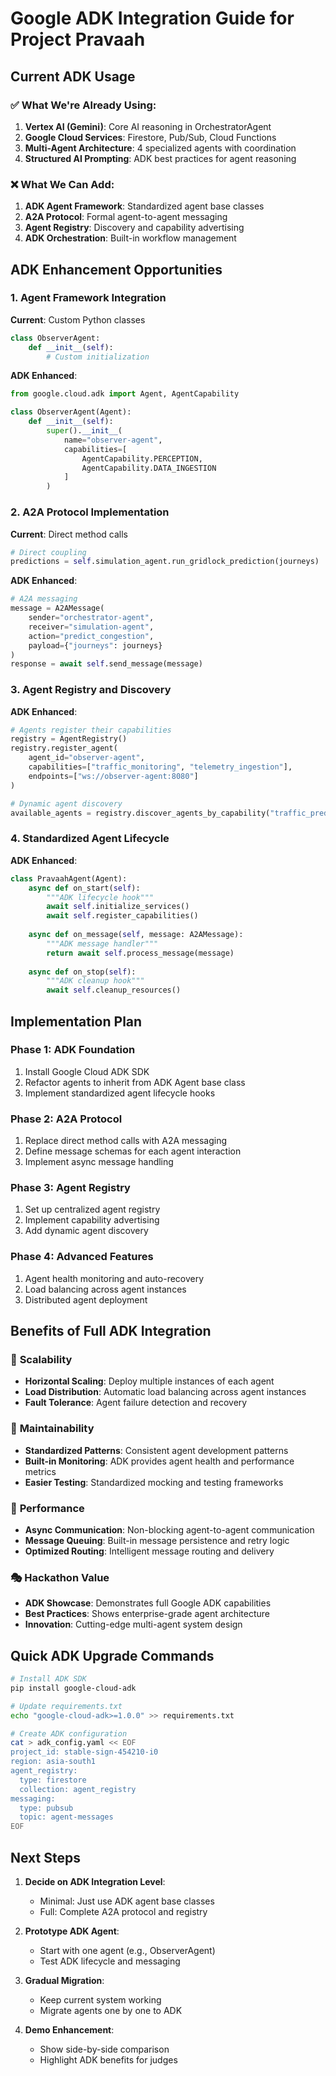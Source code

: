 # Google ADK Integration Guide for Project Pravaah

## Current ADK Usage

### ✅ What We're Already Using:
1. **Vertex AI (Gemini)**: Core AI reasoning in OrchestratorAgent
2. **Google Cloud Services**: Firestore, Pub/Sub, Cloud Functions
3. **Multi-Agent Architecture**: 4 specialized agents with coordination
4. **Structured AI Prompting**: ADK best practices for agent reasoning

### ❌ What We Can Add:
1. **ADK Agent Framework**: Standardized agent base classes
2. **A2A Protocol**: Formal agent-to-agent messaging
3. **Agent Registry**: Discovery and capability advertising
4. **ADK Orchestration**: Built-in workflow management

## ADK Enhancement Opportunities

### 1. Agent Framework Integration

**Current**: Custom Python classes
```python
class ObserverAgent:
    def __init__(self):
        # Custom initialization
```

**ADK Enhanced**:
```python
from google.cloud.adk import Agent, AgentCapability

class ObserverAgent(Agent):
    def __init__(self):
        super().__init__(
            name="observer-agent",
            capabilities=[
                AgentCapability.PERCEPTION,
                AgentCapability.DATA_INGESTION
            ]
        )
```

### 2. A2A Protocol Implementation

**Current**: Direct method calls
```python
# Direct coupling
predictions = self.simulation_agent.run_gridlock_prediction(journeys)
```

**ADK Enhanced**:
```python
# A2A messaging
message = A2AMessage(
    sender="orchestrator-agent",
    receiver="simulation-agent",
    action="predict_congestion",
    payload={"journeys": journeys}
)
response = await self.send_message(message)
```

### 3. Agent Registry and Discovery

**ADK Enhanced**:
```python
# Agents register their capabilities
registry = AgentRegistry()
registry.register_agent(
    agent_id="observer-agent",
    capabilities=["traffic_monitoring", "telemetry_ingestion"],
    endpoints=["ws://observer-agent:8080"]
)

# Dynamic agent discovery
available_agents = registry.discover_agents_by_capability("traffic_prediction")
```

### 4. Standardized Agent Lifecycle

**ADK Enhanced**:
```python
class PravaahAgent(Agent):
    async def on_start(self):
        """ADK lifecycle hook"""
        await self.initialize_services()
        await self.register_capabilities()
    
    async def on_message(self, message: A2AMessage):
        """ADK message handler"""
        return await self.process_message(message)
    
    async def on_stop(self):
        """ADK cleanup hook"""
        await self.cleanup_resources()
```

## Implementation Plan

### Phase 1: ADK Foundation
1. Install Google Cloud ADK SDK
2. Refactor agents to inherit from ADK Agent base class
3. Implement standardized agent lifecycle hooks

### Phase 2: A2A Protocol
1. Replace direct method calls with A2A messaging
2. Define message schemas for each agent interaction
3. Implement async message handling

### Phase 3: Agent Registry
1. Set up centralized agent registry
2. Implement capability advertising
3. Add dynamic agent discovery

### Phase 4: Advanced Features
1. Agent health monitoring and auto-recovery
2. Load balancing across agent instances
3. Distributed agent deployment

## Benefits of Full ADK Integration

### 🎯 **Scalability**
- **Horizontal Scaling**: Deploy multiple instances of each agent
- **Load Distribution**: Automatic load balancing across agent instances
- **Fault Tolerance**: Agent failure detection and recovery

### 🔧 **Maintainability**
- **Standardized Patterns**: Consistent agent development patterns
- **Built-in Monitoring**: ADK provides agent health and performance metrics
- **Easier Testing**: Standardized mocking and testing frameworks

### 🚀 **Performance**
- **Async Communication**: Non-blocking agent-to-agent communication
- **Message Queuing**: Built-in message persistence and retry logic
- **Optimized Routing**: Intelligent message routing and delivery

### 🎭 **Hackathon Value**
- **ADK Showcase**: Demonstrates full Google ADK capabilities
- **Best Practices**: Shows enterprise-grade agent architecture
- **Innovation**: Cutting-edge multi-agent system design

## Quick ADK Upgrade Commands

```bash
# Install ADK SDK
pip install google-cloud-adk

# Update requirements.txt
echo "google-cloud-adk>=1.0.0" >> requirements.txt

# Create ADK configuration
cat > adk_config.yaml << EOF
project_id: stable-sign-454210-i0
region: asia-south1
agent_registry:
  type: firestore
  collection: agent_registry
messaging:
  type: pubsub
  topic: agent-messages
EOF
```

## Next Steps

1. **Decide on ADK Integration Level**:
   - Minimal: Just use ADK agent base classes
   - Full: Complete A2A protocol and registry

2. **Prototype ADK Agent**:
   - Start with one agent (e.g., ObserverAgent)
   - Test ADK lifecycle and messaging

3. **Gradual Migration**:
   - Keep current system working
   - Migrate agents one by one to ADK

4. **Demo Enhancement**:
   - Show side-by-side comparison
   - Highlight ADK benefits for judges
